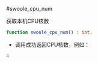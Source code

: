 #swoole_cpu_num

获取本机CPU核数
```php
function swoole_cpu_num() : int;
```

* 调用成功返回CPU核数，例如：

```php
4
```